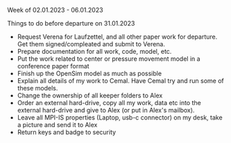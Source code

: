 Week of 02.01.2023 - 06.01.2023

Things to do before departure on 31.01.2023
- Request Verena for Laufzettel, and all other paper work for departure. Get them signed/compleated and submit to Verena.
- Prepare documentation for all work, code, model, etc.
- Put the work related to center or pressure movement model in a conference paper format
- Finish up the OpenSim model as much as possible
- Explain all details of my work to Cemal. Have Cemal try and run some of these models.
- Change the ownership of all keeper folders to Alex
- Order an external hard-drive, copy all my work, data etc into the external hard-drive and give to Alex (or put in Alex's mailbox).
- Leave all MPI-IS properties (Laptop, usb-c connector) on my desk, take a picture and send it to Alex
- Return keys and badge to security
